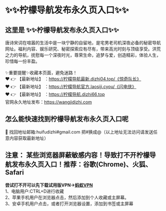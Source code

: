 # :sparkles::sparkles:柠檬导航发布永久页入口:sparkles::sparkles:
## 这里是 :sparkles::sparkles:柠檬导航发布永久页入口:sparkles::sparkles:<br>
唐诗宋词在喧嚣的生活中是一块宁静的自留地，是宅男老司机深夜必备的秘密导航网址。福利内容、娱乐研究、秘密探索应有尽有，带来高光时刻与顶级享受。洪荒之力的导航，抚慰每一个深夜时光，尊荣生命，追梦与爱，创造精彩，体验人生，珍惜每一份丰盈。<br><br>
✨重要提醒✨收藏本页面，避免迷路！<br>
❤️ 👉 【最新地址】 ：https://柠檬导航最新.dizhi04.top/《惊奇队长》<br>
❤️ 👉 【最新地址】 ：https://柠檬导航官方.laosiji.cyou/《闪电侠》<br>
❤️ 👉 【最新地址】 ：https://柠檬导航.dizhi66.top<br>
官网永久地址发布：https://wangjidizhi.com<br>
## 怎么能快速找到**柠檬导航发布永久页入口**呢<br>
📧 找回地址邮箱:huifudizhi#gmail.com 把#换成@（以上地址无法访问请发送任意内容获取最新地址）<br>
## 注意： 某些浏览器屏蔽敏感内容！导致打不开柠檬导航发布永久页入口！推荐：谷歌(Chrome)、火狐、Safari<br>
**尝试打不开可以先下载试用版VPN→<a href="https://063.barrtaq.cc/c-21265/a-bS5rc">蚂蚁VPN</a>**<br>
1、电脑用户:CTRL+D进行收藏<br>
2、苹果手机用户在浏览器点击，然后添加到个人收藏或主屏幕。<br>
3、安卓手机用户点击，或者打开浏览器设置，添加到书签或主屏幕
